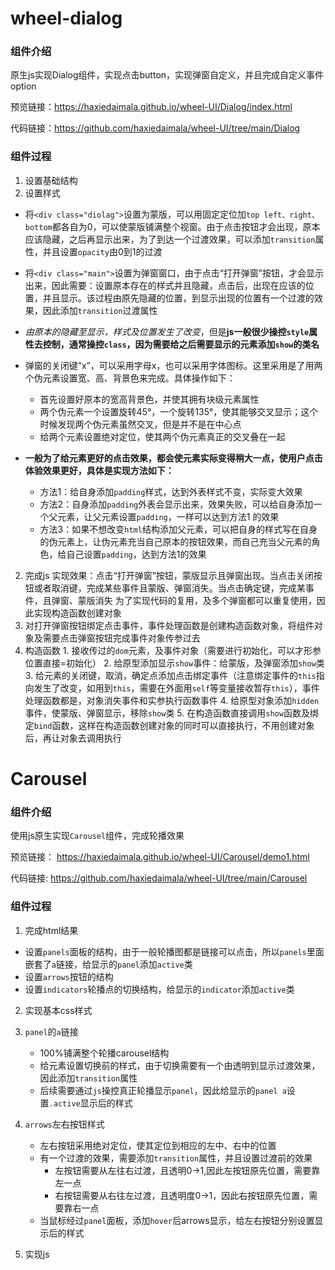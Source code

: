 # wheel-dialog
### 组件介绍
原生js实现Dialog组件，实现点击button，实现弹窗自定义，并且完成自定义事件option

预览链接：https://haxiedaimala.github.io/wheel-UI/Dialog/index.html

代码链接：https://github.com/haxiedaimala/wheel-UI/tree/main/Dialog

### 组件过程
1. 设置基础结构
2. 设置样式
  - 将`<div class="diolag">`设置为蒙版，可以用固定定位加`top left、right、bottom`都各自为0，可以使蒙版铺满整个视窗。由于点击按钮才会出现，原本应该隐藏，之后再显示出来，为了到达一个过渡效果，可以添加`transition`属性，并且设置`opacity`由0到1的过渡
  - 将`<div class="main">`设置为弹窗窗口，由于点击“打开弹窗”按钮，才会显示出来，因此需要：设置原本存在的样式并且隐藏，点击后，出现在应该的位置，并且显示。该过程由原先隐藏的位置，到显示出现的位置有一个过渡的效果，因此添加`transition`过渡属性
  - *由原本的隐藏至显示，样式及位置发生了改变*，但是**js一般很少操控`style`属性去控制，通常操控`class`，因为需要给之后需要显示的元素添加`show`的类名**
  - 弹窗的关闭键“x”，可以采用字母x，也可以采用字体图标。这里采用是了用两个伪元素设置宽、高、背景色来完成。具体操作如下：
    - 首先设置好原本的宽高背景色，并使其拥有块级元素属性
    - 两个伪元素一个设置旋转45°，一个旋转135°，使其能够交叉显示；这个时候发现两个伪元素虽然交叉，但是并不是在中心点
    - 给两个元素设置绝对定位，使其两个伪元素真正的交叉叠在一起

  - **一般为了给元素更好的点击效果，都会使元素实际变得稍大一点，使用户点击体验效果更好，具体是实现方法如下：**
    - 方法1：给自身添加`padding`样式，达到外表样式不变，实际变大效果
    - 方法2：自身添加`padding`外表会显示出来，效果失败，可以给自身添加一个父元素，让父元素设置`padding`，一样可以达到方法1 的效果
    - 方法3：如果不想改变`html`结构添加父元素，可以把自身的样式写在自身的伪元素上，让伪元素充当自己原本的按钮效果，而自己充当父元素的角色，给自己设置`padding`，达到方法1的效果
  
2. 完成js
实现效果：点击“打开弹窗”按钮，蒙版显示且弹窗出现。当点击关闭按钮或者取消键，完成某些事件且蒙版、弹窗消失。当点击确定键，完成某事件，且弹窗、蒙版消失
为了实现代码的复用，及多个弹窗都可以重复使用，因此实现构造函数创建对象
  1. 对打开弹窗按钮绑定点击事件，事件处理函数是创建构造函数对象，将组件对象及需要点击弹窗按钮完成事件对象传参过去
  2. 构造函数
    1. 接收传过的`dom`元素，及事件对象（需要进行初始化，可以才形参位置直接=初始化）
    2. 给原型添加显示`show`事件：给蒙版，及弹窗添加`show`类
    3. 给元素的关闭键，取消，确定点添加点击绑定事件（注意绑定事件的`this`指向发生了改变，如用到`this`，需要在外面用`self`等变量接收暂存`this`），事件处理函数都是，对象消失事件和实参执行函数事件
    4. 给原型对象添加`hidden`事件，使蒙版、弹窗显示，移除`show`类
    5. 在构造函数直接调用`show`函数及绑定`bind`函数，这样在构造函数创建对象的同时可以直接执行，不用创建对象后，再让对象去调用执行


# Carousel
### 组件介绍
使用js原生实现`Carousel`组件，完成轮播效果

预览链接：
https://haxiedaimala.github.io/wheel-UI/Carousel/demo1.html

代码链接:
https://github.com/haxiedaimala/wheel-UI/tree/main/Carousel

### 组件过程
1. 完成html结果
  - 设置`panels`面板的结构，由于一般轮播图都是链接可以点击，所以`panels`里面嵌套了`a`链接，给显示的`panel`添加`active`类
  - 设置`arrows`按钮的结构
  - 设置`indicators`轮播点的切换结构，给显示的`indicator`添加`active`类
  
2. 实现基本css样式
  1. `panel`的`a`链接
      - 100%铺满整个轮播carousel结构
      - 给元素设置切换前的样式，由于切换需要有一个由透明到显示过渡效果，因此添加`transition`属性
      - 后续需要通过`js`操控真正轮播显示`panel`，因此给显示的`panel a`设置`.active`显示后的样式
      
  2. `arrows`左右按钮样式
      - 左右按钮采用绝对定位，使其定位到相应的左中、右中的位置
      - 有一个过渡的效果，需要添加`transition`属性，并且设置过渡前的效果
        - 左按钮需要从左往右过渡，且透明0->1,因此左按钮原先位置，需要靠左一点
        - 右按钮需要从右往左过渡，且透明度0->1，因此右按钮原先位置，需要靠右一点
      - 当鼠标经过`panel`面板，添加`hover`后arrows显示，给左右按钮分别设置显示后的样式

3. 实现js
